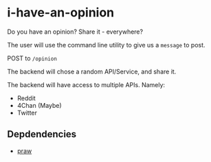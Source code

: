 # i-have-an-opinion
Do you have an opinion? Share it - everywhere?

The user will use the command line utility to give us a `message` to post.

POST to `/opinion`

The backend will chose a random API/Service, and share it.

The backend will have access to multiple APIs. Namely:
* Reddit
* 4Chan (Maybe)
* Twitter


## Depdendencies
* [praw](https://praw.readthedocs.org/en/stable/index.html)